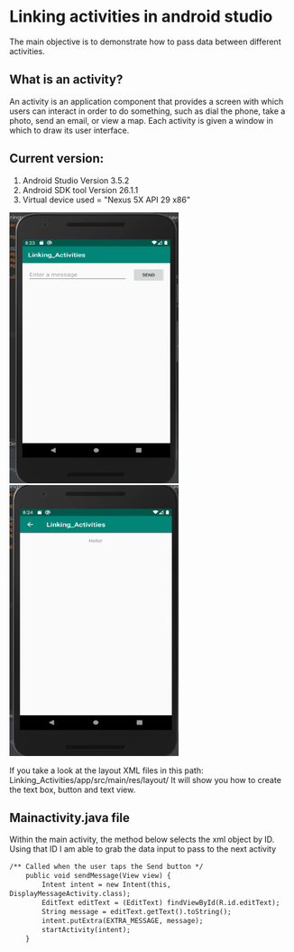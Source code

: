 # Linking activities in android studio 

The main objective is to demonstrate how to pass data between different activities. 

## What is an activity? 
An activity is an application component that provides a screen with which users can interact in order to do something, such as dial the phone, take a photo, send an email, or view a map. Each activity is given a window in which to draw its user interface.

## Current version:
  1) Android Studio Version 3.5.2
  2) Android SDK tool Version 26.1.1
  3) Virtual device used = "Nexus 5X API 29 x86"
  
  
  
<img src="images/HomeScreenOfActivity.png" width="300" height="480" >
<img src="images/2ndActivity.png" width="300" height="480" >


If you take a look at the layout XML files in this path:
Linking_Activities/app/src/main/res/layout/
It will show you how to create the text box, button and text view. 


## Mainactivity.java file

Within the main activity, the method below selects the xml object by ID. Using that ID I am able to grab the data input to pass to the next activity

```
/** Called when the user taps the Send button */
    public void sendMessage(View view) {
        Intent intent = new Intent(this, DisplayMessageActivity.class);
        EditText editText = (EditText) findViewById(R.id.editText);
        String message = editText.getText().toString();
        intent.putExtra(EXTRA_MESSAGE, message);
        startActivity(intent);
    }
```






